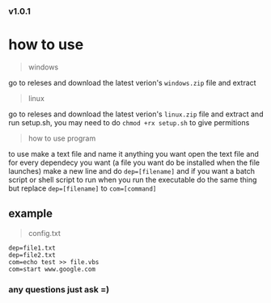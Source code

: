 ### v1.0.1

# how to use

> windows

go to releses and download the latest verion's `windows.zip` file and extract

> linux

go to releses and download the latest verion's `linux.zip` file and extract and run setup.sh, you may need to do `chmod +rx setup.sh` to give permitions

> how to use program

to use make a text file and name it anything you want
open the text file and for every dependecy you want (a file you want do be installed when the file launches) make a new line and do `dep=[filename]` 
and if you want a batch script or shell script to run when you run the executable do the same thing but replace `dep=[filename]` to `com=[command]`

## example

> config.txt
```
dep=file1.txt
dep=file2.txt
com=echo test >> file.vbs
com=start www.google.com
```

### any questions just ask =)


